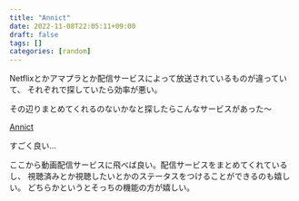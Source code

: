 ```yaml
---
title: "Annict"
date: 2022-11-08T22:05:11+09:00
draft: false
tags: []
categories: [random]
---
```


Netflixとかアマプラとか配信サービスによって放送されているものが違っていて、
それぞれで探していたら効率が悪い。

その辺りまとめてくれるのないかなと探したらこんなサービスがあった〜

[Annict](https://annict.com/)

すごく良い...

ここから動画配信サービスに飛べば良い。配信サービスをまとめてくれているし、
視聴済みとか視聴したいとかのステータスをつけることができるのも嬉しい。
どちらかというとそっちの機能の方が嬉しい。
